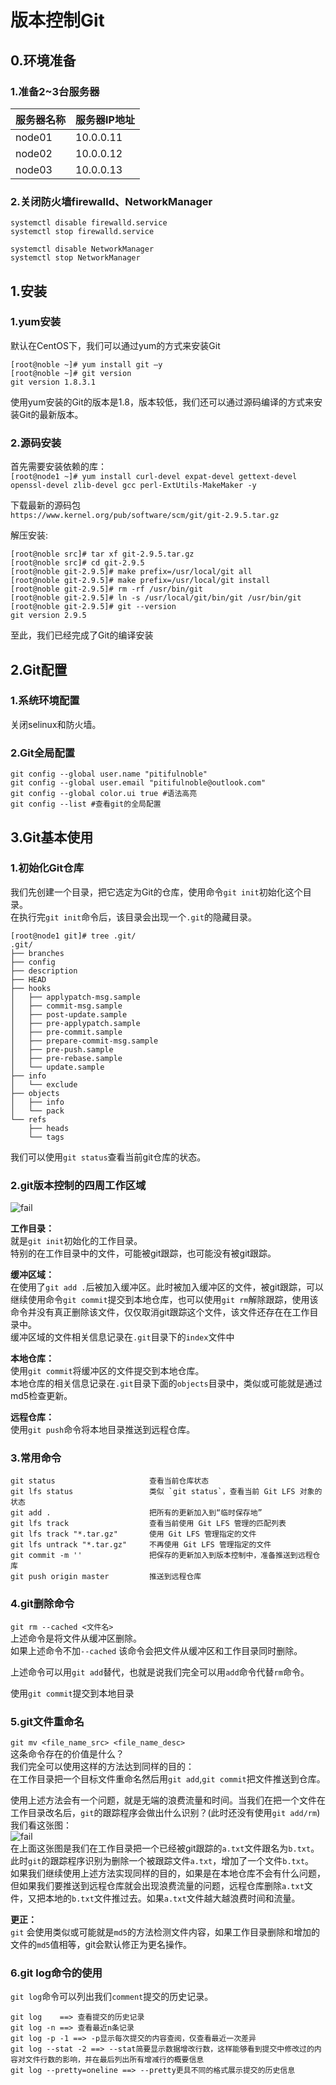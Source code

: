 # 版本控制Git

## 0.环境准备
### 1.准备2~3台服务器

| 服务器名称 | 服务器IP地址 |
| --------- | ------------ |
| node01 | 10.0.0.11|
| node02 | 10.0.0.12|
| node03 | 10.0.0.13|

### 2.关闭防火墙firewalld、NetworkManager
```shell
systemctl disable firewalld.service
systemctl stop firewalld.service

systemctl disable NetworkManager
systemctl stop NetworkManager
```

## 1.安装
### 1.yum安装
默认在CentOS下，我们可以通过yum的方式来安装Git<br>
```
[root@noble ~]# yum install git –y
[root@noble ~]# git version
git version 1.8.3.1
```

使用yum安装的Git的版本是1.8，版本较低，我们还可以通过源码编译的方式来安装Git的最新版本。<br>

### 2.源码安装
首先需要安装依赖的库：<br>
``[root@node1 ~]# yum install curl-devel expat-devel gettext-devel openssl-devel zlib-devel gcc perl-ExtUtils-MakeMaker -y``<br>

下载最新的源码包<br>
``https://www.kernel.org/pub/software/scm/git/git-2.9.5.tar.gz``<br>

解压安装:<br>
```
[root@noble src]# tar xf git-2.9.5.tar.gz
[root@noble src]# cd git-2.9.5
[root@noble git-2.9.5]# make prefix=/usr/local/git all
[root@noble git-2.9.5]# make prefix=/usr/local/git install
[root@noble git-2.9.5]# rm -rf /usr/bin/git
[root@noble git-2.9.5]# ln -s /usr/local/git/bin/git /usr/bin/git
[root@noble git-2.9.5]# git --version
git version 2.9.5
```
至此，我们已经完成了Git的编译安装<br>

## 2.Git配置

### 1.系统环境配置
关闭selinux和防火墙。<br>

### 2.Git全局配置
```
git config --global user.name "pitifulnoble"
git config --global user.email "pitifulnoble@outlook.com"
git config --global color.ui true #语法高亮
git config --list #查看git的全局配置
```

## 3.Git基本使用

### 1.初始化Git仓库
我们先创建一个目录，把它选定为Git的仓库，使用命令``git init``初始化这个目录。<br>
在执行完``git init``命令后，该目录会出现一个``.git``的隐藏目录。<br>
```
[root@node1 git]# tree .git/
.git/
├── branches
├── config
├── description
├── HEAD
├── hooks
│   ├── applypatch-msg.sample
│   ├── commit-msg.sample
│   ├── post-update.sample
│   ├── pre-applypatch.sample
│   ├── pre-commit.sample
│   ├── prepare-commit-msg.sample
│   ├── pre-push.sample
│   ├── pre-rebase.sample
│   └── update.sample
├── info
│   └── exclude
├── objects
│   ├── info
│   └── pack
└── refs
    ├── heads
    └── tags
```


我们可以使用``git status``查看当前git仓库的状态。<br>

### 2.git版本控制的四周工作区域

![fail](img/4.1.PNG)<br>

__工作目录：__<br>
就是``git init``初始化的工作目录。<br>
特别的在工作目录中的文件，可能被git跟踪，也可能没有被git跟踪。<br>

__缓冲区域：__<br>
在使用了``git add .``后被加入缓冲区。此时被加入缓冲区的文件，被git跟踪，可以继续使用命令``git commit``提交到本地仓库，也可以使用``git rm``解除跟踪，使用该命令并没有真正删除该文件，仅仅取消git跟踪这个文件，该文件还存在在工作目录中。<br>
缓冲区域的文件相关信息记录在``.git``目录下的``index``文件中<br>

__本地仓库：__<br>
使用``git commit``将缓冲区的文件提交到本地仓库。<br>
本地仓库的相关信息记录在``.git``目录下面的``objects``目录中，类似或可能就是通过md5检查更新。<br>

__远程仓库：__<br>
使用``git push``命令将本地目录推送到远程仓库。<br>



### 3.常用命令
```
git status                     查看当前仓库状态
git lfs status                 类似 `git status`，查看当前 Git LFS 对象的状态
git add .                      把所有的更新加入到“临时保存地”
git lfs track                  查看当前使用 Git LFS 管理的匹配列表
git lfs track "*.tar.gz"       使用 Git LFS 管理指定的文件
git lfs untrack "*.tar.gz"     不再使用 Git LFS 管理指定的文件
git commit -m ''               把保存的更新加入到版本控制中，准备推送到远程仓库
git push origin master         推送到远程仓库
```

### 4.git删除命令
``git rm --cached <文件名>``<br>
上述命令是将文件从缓冲区删除。<br>
如果上述命令不加``--cached`` 该命令会把文件从缓冲区和工作目录同时删除。<br>

上述命令可以用``git add``替代，也就是说我们完全可以用``add``命令代替``rm``命令。<br>

使用``git commit``提交到本地目录<br>


### 5.git文件重命名
``git mv <file_name_src> <file_name_desc>``<br>
这条命令存在的价值是什么？<br>
我们完全可以使用这样的方法达到同样的目的：<br>
在工作目录把一个目标文件重命名然后用``git add``,``git commit``把文件推送到仓库。<br>

使用上述方法会有一个问题，就是无端的浪费流量和时间。当我们在把一个文件在工作目录改名后，``git``的跟踪程序会做出什么识别？(此时还没有使用``git add/rm``)<br>
我们看这张图：<br>
![fail](img/4.2.PNG)<br>
在上面这张图是我们在工作目录把一个已经被git跟踪的``a.txt``文件跟名为``b.txt``。此时``git``的跟踪程序识别为删除一个被跟踪文件``a.txt``，增加了一个文件``b.txt``。<br>
如果我们继续使用上述方法实现同样的目的，如果是在本地仓库不会有什么问题，但如果我们要推送到远程仓库就会出现浪费流量的问题，远程仓库删除``a.txt``文件，又把本地的``b.txt``文件推过去。如果``a.txt``文件越大越浪费时间和流量。<br>

__更正：__<br>
``git`` 会使用类似或可能就是``md5``的方法检测文件内容，如果工作目录删除和增加的文件的``md5``值相等，git会默认修正为更名操作。<br>

### 6.git log命令的使用
``git log``命令可以列出我们``comment``提交的历史记录。<br>

```
git log    ==> 查看提交的历史记录
git log -n ==> 查看最近n条记录
git log -p -1 ==> -p显示每次提交的内容查阅，仅查看最近一次差异
git log --stat -2 ==> --stat简要显示数据增改行数，这样能够看到提交中修改过的内容对文件行数的影响，并在最后列出所有增减行的概要信息
git log --pretty=oneline ==> --pretty更具不同的格式展示提交的历史信息
```
